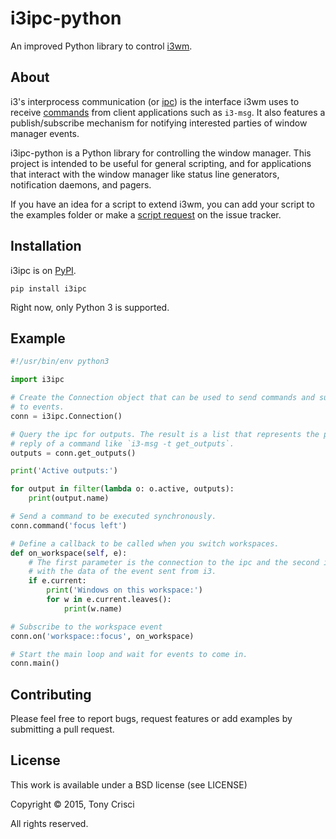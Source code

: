 # i3ipc-python

An improved Python library to control [i3wm](http://i3wm.org).

## About

i3's interprocess communication (or [ipc](http://i3wm.org/docs/ipc.html)) is the interface i3wm uses to receive [commands](http://i3wm.org/docs/userguide.html#_list_of_commands) from client applications such as `i3-msg`. It also features a publish/subscribe mechanism for notifying interested parties of window manager events.

i3ipc-python is a Python library for controlling the window manager. This project is intended to be useful for general scripting, and for applications that interact with the window manager like status line generators, notification daemons, and pagers.

If you have an idea for a script to extend i3wm, you can add your script to the examples folder or make a [script request](https://github.com/acrisci/i3ipc-python/issues) on the issue tracker.

## Installation

i3ipc is on [PyPI](https://pypi.python.org/pypi/i3ipc).

`pip install i3ipc`

Right now, only Python 3 is supported.

## Example

```python
#!/usr/bin/env python3

import i3ipc

# Create the Connection object that can be used to send commands and subscribe
# to events.
conn = i3ipc.Connection()

# Query the ipc for outputs. The result is a list that represents the parsed
# reply of a command like `i3-msg -t get_outputs`.
outputs = conn.get_outputs()

print('Active outputs:')

for output in filter(lambda o: o.active, outputs):
    print(output.name)

# Send a command to be executed synchronously.
conn.command('focus left')

# Define a callback to be called when you switch workspaces.
def on_workspace(self, e):
    # The first parameter is the connection to the ipc and the second is an object
    # with the data of the event sent from i3.
    if e.current:
        print('Windows on this workspace:')
        for w in e.current.leaves():
            print(w.name)

# Subscribe to the workspace event
conn.on('workspace::focus', on_workspace)

# Start the main loop and wait for events to come in.
conn.main()
```

## Contributing

Please feel free to report bugs, request features or add examples by submitting a pull request.

## License

This work is available under a BSD license (see LICENSE)

Copyright © 2015, Tony Crisci

All rights reserved.
